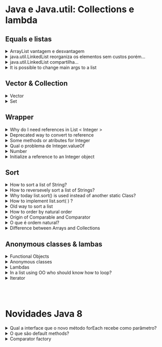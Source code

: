 # Java e Java.util: Collections e lambda

## Equals e listas

<details>
<summary>ArrayList vantagem e desvantagem</summary>
Rápida para iterar, mas se remover

```java
list.remove(1);
```
muda toda a indexação da lista  
</details>


<details>
<summary>java.util.LinkedList reorganiza os elementos sem custos porém...</summary>
Cada elemento sabe o index do anterior e do próximo. Fácil alterar.

Mas iterar é difícil pois tem que começar do início.
</details>


<details>
<summary>java.util.LinkedList compartilha...</summary>
Mesmos métodos

```java
myList.remove();
myList.size();
myList.contains();   
```

Isso é devido a interface List

```java
List<Integer> myList = new LinkedList<>(); 
```
</details>

<details>
    <summary>
    It is possible to change main args to a list
    </summary>


```java
public static void main(String[] args) {
    (args);
}
```
</details>

## Vector & Collection

<details>
<summary>
Vector
</summary>
The same thing as ArrayList, but threadsafe.It came before ArrayList and List (interface). Most of the time it's not necessary.
</details>

<details>
<summary>
Set
</summary>
Because List accepts duplicate entries. Both extends Collection. Vector is under List.
</details>

## Wrapper


<details>
<summary>
Why do I need references in List < Integer >
</summary>
No mundo de arrays existem primitivos e referências.
No mundo de Lists existem somente referências (they are objetcs)
Actually Java will convert primitives to objects

```java
myList.add(15);
//it should not be possible
//it's called autoboxing
//from Double to double is Unboxing (for example)
```
</details>

<details>
<summary>
Deprecated way to convert to reference
</summary>

```java
//Deprecated way
Integer numero = new Integer(22);

//New way
Integer numero = Integer.valueOf(22);
```
</details>

<details>
<summary>
Some methods or atributes for Integer</summary>

```java
//Deprecated way
Integer.MAX_VALUE;
Integer.intValue();
//parse is a static method that receives something
Integer.parseInt(...);
```
</details>

<details>
<summary>
Qual o problema de Integer.valueOf</summary>

Integer.valueOf("22"); retorna uma referência. E se for necessário uma int haveria um unboxing, então não seria a melhor opção, e sim:

Integer.parseInt("22"); devolve um int diretamente
</details>

<details>
<summary> Number </summary>
Mother class of Long, Integer, Double...
</details>

<details>
<summary>
Initialize a reference to an Integer object</summary>
Integer myInt = Integer.valueOf("22");
</details>

## Sort

<details>
<summary>
How to sort a list of String?
</summary>

```java
import java.util.Collections;
Collections.sort(minhaStrList);
```
</details>

<details>
<summary>
How to reversevely sort a list of Strings?
</summary>

```java
Collections.reverse(minhaStrList)
```
</details>

<details>
<summary>
Why today list.sort() is used instead of another static Class?
</summary>
Because that how it should be in OO world, where each object is responsible for itself.
</details>

<details>
<summary>
How to implement list.sort( ) ?
</summary>
list.sort() needs a Comparator class

```java
list.sort(new NomeTitularComparator());
```
For strings

```java
class TitularDaContaComparator implements Comparator<Conta> {
    @Override
    public int compare(Conta c1, Conta c2) {

       return c1.getTitular().getNome().compareTo(c2.getTitular().getNome());
    }
}
```

For integers

```java
class NumeroDaContaComparator  implements Comparator<Conta> {
    @Override
    public int compare(Conta c1, Conta c2) {
        return c1.getNumero() - c2.getNumero();
        //return Integer.compare(c1.getNumero(), c2.getNumero());
    }
}
```
</details>

<details>
<summary>
Old way to sort a list
</summary>

```java
Collections.sort(lista, new TitularContaComparator());
```
</details>

<details>
<summary>
How to order by natural order
</summary>

```java
//Old way
//Collections.sort(lista);

//New way
list.sort(null);
```
Then 

```java
class Conta implements Comparable<Conta> {
    /* */
    @Override
    public int compareTo(Conta o) {
        return Double.compare(this.saldo, o.saldo);
        //possible to access because its inside the class
    }
}
```
</details>

<details>
<summary>
Origin of Comparable and Comparator
</summary>
Para natural order:
java.lang.Comparable
To any order:
java.util.Comparator
</details>

<details>
<summary>
O que é ordem natural?
</summary>
Ordem usada pelo próprio elemento da lista
</details>

<details>
<summary>
Difference between Arrays and Collections
</summary>
Arrays is also a class full of static methods inside java.util. But it works with arrays
</details>


## Anonymous classes & lambas

<details>
<summary>
Functional Objects
</summary>
Some classes exists only to store a single method. The objects from those clases are "Functional Objects".
</details>

<details>
<summary>
Anonymous classes
</summary>
When you initialize without declaring a class first. The implementation of the class comes together with it.

Example of anonymous class. **Necessary to add () to call the constructor**.

```java
    lista.sort(new Comparator<Conta>() {
        @Override
        public int compare(Conta c1, Conta c2) {
            return Integer.compare(c1.getNumero(), c2.getNumero());
        }
    });
```

How it was before.

```java
class NumeroDaContaComparator2 implements Comparator<Conta> {
	@Override
	public int compare(Conta c1, Conta c2) {
		return Integer.compare(c1.getNumero(), c2.getNumero());
	}
}
```

But this will sacrifice readability. But it is also possible to store the anonymous classes inside a variable.

```java
Comparator<Conta> comp = new Comparator<Conta>() {
    @Override
    public int compare(Conta c1, Conta c2) {
        return Integer.compare(c1.getNumero(), c2.getNumero());
    }
} 
```

</details>


<details>
<summary>
Lambdas</summary>
To clean the code and showing only the parameters.<br>
From this:

```java
lista.sort(new Comparator<Conta>() {
    @Override
    public int compare(Conta c1, Conta c2) {
        return c1.getNumero() - c2.getNumero();
    }
});
```
To this:

```java
lista.sort((c1, c2) -> c1.getNumero() - c2.getNumero());
```
</details>


<details>
<summary>
In a list using OO who should know how to loop?
</summary>
The list itself. That's why this exists:

```java
list.forEach( conta -> System.out.println("Conta "+ conta) )
```
</details>

<details>
<summary>
Iterator</summary>

```java
List<String> nomes = new ArrayList<>();
nomes.add("Super Mario");
nomes.add("Yoshi"); 
nomes.add("Donkey Kong"); 

Iterator<String> it = nomes.iterator();

while(it.hasNext()) {
  System.out.println(it.next());
}
```
</details>

<br><br>

# Novidades Java 8

<details>
<summary>
Qual a interface que o novo método forEach recebe como parâmetro?</summary>
Comsumer que possui um único método chamado accept
</details>


<details><summary>O que são default methods?</summary>
São métodos que surgem com o java 8. Antes não era possível adicionar métodos com corpo na interface (chamados métodos concretos).

```java
void myMethod(); //método sem corpo, ou absrtrato
```
Default métodos tem corpo e são aplicados automaticamente. Sem quebrar.
</details>

<details><summary>Comparator factory</summary>
É uma expressão que gera um comparator.

```java
palavras.sort(Comparator.comparing(myString -> myString.length()));
```
